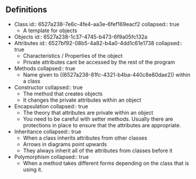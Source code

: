 ## Definitions
- Class
  id:: 6527a238-7e6c-4fe4-aa3e-6fef169eacf2
  collapsed:: true
	- A template for objects
- Objects
  id:: 6527a238-1c37-4745-b473-6f9a05fc132a
- Attributes
  id:: 6527bf92-08b5-4a82-b4a0-4dd1c61e1738
  collapsed:: true
	- Characteristics / Properties of the object
	- Private attributes cant be accessed by the rest of the program
- Methods
  collapsed:: true
	- Name given to ((6527a238-81fc-4321-b4ba-440c8e80dae2)) within a class
- Constructor
  collapsed:: true
	- The method that creates objects
	- It changes the private attributes within an object
- Encapsulation
  collapsed:: true
	- The theory that attributes are private within an object
	- You need to be careful with setter methods. Usually there are protections in place to ensure that the attributes are appropriate.
- Inheritance
  collapsed:: true
	- When a class inherits attributes from other classes
	- Arrows in diagrams point upwards
	- They always inherit all of the attributes from classes before it
- Polymorphism
  collapsed:: true
	- When a method takes different forms depending on the class that is using it.